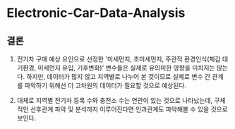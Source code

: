 # Electronic-Car-Data-Analysis



## 결론
1. 전기차 구매 예상 요인으로 선정한 '미세먼지, 초미세먼지, 주관적 환경인식(체감 대기환경, 미세먼지 유입, 기후변화)' 변수들은 실제로 유의미한 영향을 미치지는 않는다. 하지만, 데이터가 많지 않고 지역별로 나누어 본 것이므로 실제로 변수 간 관계를 파악하기 위해선 더 고차원의 데이터가 필요할 것으로 예상된다.

2. 대체로 지역별 전기차 등록 수와 충전소 수는 연관이 있는 것으로 나타났는데, 구체적인 선후관계 파악 및 분석까지 이루어진다면 인과관계도 파악해볼 수 있을 것으로 보인다.
